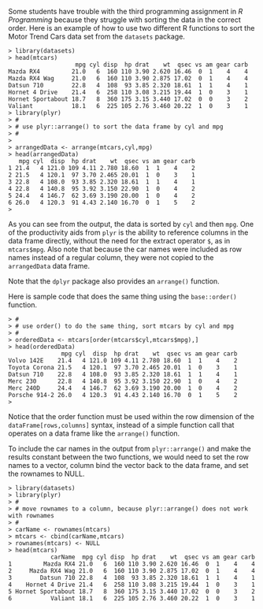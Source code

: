 Some students have trouble with the third programming assignment in *R Programming* because they struggle with sorting the data in the correct order. Here is an example of how to use two different R functions to sort the Motor Trend Cars data set from the `datasets` package.

    > library(datasets)
    > head(mtcars)
                       mpg cyl disp  hp drat    wt  qsec vs am gear carb
    Mazda RX4         21.0   6  160 110 3.90 2.620 16.46  0  1    4    4
    Mazda RX4 Wag     21.0   6  160 110 3.90 2.875 17.02  0  1    4    4
    Datsun 710        22.8   4  108  93 3.85 2.320 18.61  1  1    4    1
    Hornet 4 Drive    21.4   6  258 110 3.08 3.215 19.44  1  0    3    1
    Hornet Sportabout 18.7   8  360 175 3.15 3.440 17.02  0  0    3    2
    Valiant           18.1   6  225 105 2.76 3.460 20.22  1  0    3    1
    > library(plyr)
    > #
    > # use plyr::arrange() to sort the data frame by cyl and mpg
    > #
    >
    > arrangedData <- arrange(mtcars,cyl,mpg)
    > head(arrangedData)
       mpg cyl  disp  hp drat    wt  qsec vs am gear carb
    1 21.4   4 121.0 109 4.11 2.780 18.60  1  1    4    2
    2 21.5   4 120.1  97 3.70 2.465 20.01  1  0    3    1
    3 22.8   4 108.0  93 3.85 2.320 18.61  1  1    4    1
    4 22.8   4 140.8  95 3.92 3.150 22.90  1  0    4    2
    5 24.4   4 146.7  62 3.69 3.190 20.00  1  0    4    2
    6 26.0   4 120.3  91 4.43 2.140 16.70  0  1    5    2
    >

As you can see from the output, the data is sorted by `cyl` and then `mpg`. One of the productivity aids from `plyr` is the ability to reference columns in the data frame directly, without the need for the extract operator `$`, as in `mtcars$mpg`. Also note that because the car names were included as row names instead of a regular column, they were not copied to the `arrangedData` data frame.

Note that the `dplyr` package also provides an `arrange()` function. 

Here is sample code that does the same thing using the  `base::order()` function.

    > #
    > # use order() to do the same thing, sort mtcars by cyl and mpg  
    > #
    > orderedData <- mtcars[order(mtcars$cyl,mtcars$mpg),]
    > head(orderedData)
                   mpg cyl  disp  hp drat    wt  qsec vs am gear carb
    Volvo 142E    21.4   4 121.0 109 4.11 2.780 18.60  1  1    4    2
    Toyota Corona 21.5   4 120.1  97 3.70 2.465 20.01  1  0    3    1
    Datsun 710    22.8   4 108.0  93 3.85 2.320 18.61  1  1    4    1
    Merc 230      22.8   4 140.8  95 3.92 3.150 22.90  1  0    4    2
    Merc 240D     24.4   4 146.7  62 3.69 3.190 20.00  1  0    4    2
    Porsche 914-2 26.0   4 120.3  91 4.43 2.140 16.70  0  1    5    2
    >

Notice that the order function must be used within the row dimension of the `dataFrame[rows,columns]` syntax, instead of a simple function call that operates on a data frame like the `arrange()` function. 

To include the car names in the output from `plyr::arrange()` and make the results constant between the two functions, we would need to set the row names to a vector, column bind the vector back to the data frame, and set the rownames to NULL.

    > library(datasets)
    > library(plyr)
    > #
    > # move rownames to a column, because plyr::arrange() does not work with rownames
    > #
    > carName <- rownames(mtcars)
    > mtcars <- cbind(carName,mtcars)
    > rownames(mtcars) <- NULL
    > head(mtcars)
                carName  mpg cyl disp  hp drat    wt  qsec vs am gear carb
    1         Mazda RX4 21.0   6  160 110 3.90 2.620 16.46  0  1    4    4
    2     Mazda RX4 Wag 21.0   6  160 110 3.90 2.875 17.02  0  1    4    4
    3        Datsun 710 22.8   4  108  93 3.85 2.320 18.61  1  1    4    1
    4    Hornet 4 Drive 21.4   6  258 110 3.08 3.215 19.44  1  0    3    1
    5 Hornet Sportabout 18.7   8  360 175 3.15 3.440 17.02  0  0    3    2
    6           Valiant 18.1   6  225 105 2.76 3.460 20.22  1  0    3    1
